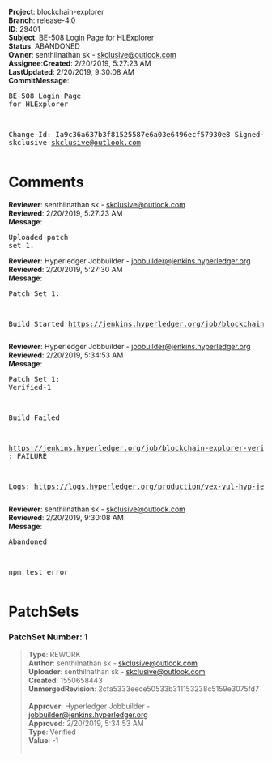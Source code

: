 <strong>Project</strong>: blockchain-explorer</br><strong>Branch</strong>: release-4.0<br><strong>ID</strong>: 29401<br><strong>Subject</strong>: BE-508 Login Page for HLExplorer<br><strong>Status</strong>: ABANDONED<br><strong>Owner</strong>: senthilnathan sk - skclusive@outlook.com<br><strong>Assignee</strong>:<strong>Created</strong>: 2/20/2019, 5:27:23 AM<br><strong>LastUpdated</strong>: 2/20/2019, 9:30:08 AM<br><strong>CommitMessage</strong>:<br><pre>BE-508 Login Page for HLExplorer

Change-Id: Ia9c36a637b3f81525587e6a03e6496ecf57930e8
Signed-off-by: skclusive <skclusive@outlook.com>
</pre><h1>Comments</h1><strong>Reviewer</strong>: senthilnathan sk - skclusive@outlook.com<br><strong>Reviewed</strong>: 2/20/2019, 5:27:23 AM<br><strong>Message</strong>: <pre>Uploaded patch set 1.</pre><strong>Reviewer</strong>: Hyperledger Jobbuilder - jobbuilder@jenkins.hyperledger.org<br><strong>Reviewed</strong>: 2/20/2019, 5:27:30 AM<br><strong>Message</strong>: <pre>Patch Set 1:

Build Started https://jenkins.hyperledger.org/job/blockchain-explorer-verify-x86_64/18/</pre><strong>Reviewer</strong>: Hyperledger Jobbuilder - jobbuilder@jenkins.hyperledger.org<br><strong>Reviewed</strong>: 2/20/2019, 5:34:53 AM<br><strong>Message</strong>: <pre>Patch Set 1: Verified-1

Build Failed 

https://jenkins.hyperledger.org/job/blockchain-explorer-verify-x86_64/18/ : FAILURE

Logs: https://logs.hyperledger.org/production/vex-yul-hyp-jenkins-3/blockchain-explorer-verify-x86_64/18</pre><strong>Reviewer</strong>: senthilnathan sk - skclusive@outlook.com<br><strong>Reviewed</strong>: 2/20/2019, 9:30:08 AM<br><strong>Message</strong>: <pre>Abandoned

npm test error</pre><h1>PatchSets</h1><h3>PatchSet Number: 1</h3><blockquote><strong>Type</strong>: REWORK<br><strong>Author</strong>: senthilnathan sk - skclusive@outlook.com<br><strong>Uploader</strong>: senthilnathan sk - skclusive@outlook.com<br><strong>Created</strong>: 1550658443<br><strong>UnmergedRevision</strong>: 2cfa5333eece50533b311153238c5159e3075fd7<br><br><strong>Approver</strong>: Hyperledger Jobbuilder - jobbuilder@jenkins.hyperledger.org<br><strong>Approved</strong>: 2/20/2019, 5:34:53 AM<br><strong>Type</strong>: Verified<br><strong>Value</strong>: -1<br><br></blockquote>